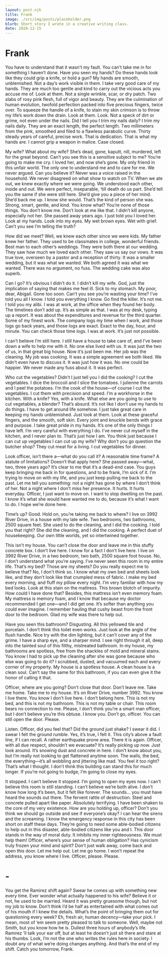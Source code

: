 ```yaml
---
layout: post.njk
title: Frank 
image: ./src/img/posts/placeholder.png
blurb: Short story I wrote in a creative writing class.
date: 2020-12-15
---
```

# Frank

You have to understand that it wasn’t my fault. You can’t take me in for something I haven’t done. Have you seen my hands? Do these hands look like they could grip a knife, or hold a gun? My hands are smooth, unblemished. Not a day’s work visible in them. I take very good care of my hands. They are much too gentle and kind to carry out the vicious acts you accuse me of. Look at them. Not a single wrinkle, scar, or dry patch. Two slabs of rosy pink flesh, full of vigor and beauty. They are the culmination of human evolution, twofold perfection packed into five precious fingers, twice over. To squeeze the handle of a knife, to stain my skin crimson is to throw my life’s work down the drain. Look at them. Look. Not a speck of dirt or grime, not even under the nails. Did I tell you I trim my nails daily? I trim my nails daily. They are an exact length, the perfect length. Two millimeters from the pink, smoothed and filed to a flawless parabolic curve. Thirty steady years of careful, precise work. That is dedication. That is what my hands are. I cannot grip a weapon in malice. Case closed.

My wife? What about my wife? She’s dead, gone, kaputt, nill, murdered, left for the great beyond. Can’t you see this is a sensitive subject to me? You’re going to make me cry. I loved her, and now she’s gone. My only friend in this unfair world. The only one to understand me and to care for me. We never argued. Can you believe it? Never was a voice raised in the household. We never disagreed on what show to watch on TV. When we ate out, we knew exactly where we were going. We understood each other, inside and out. We were perfect, inseparable, ‘till death do us part. She’d tell you the same if she were still here. She’d give you a piece of her mind. She’d back me up. I know she would. That’s the kind of person she was. Strong, smart, gentle, and kind. You know what? You’re none of those things. You don’t know me. Don’t look at me like that. I didn’t kill anyone, especially not her. She passed away years ago. I just told you I loved her. Look at my hands. Look into my eyes. My wet brown eyes. Wet with grief. Can’t you see I’m telling the truth?

How did we meet? Well, we knew each other since we were kids. My father knew her father. They used to be classmates in college, wonderful friends. Best man to each other’s weddings. They were both there at our wedding. They saw how much we loved each other. They saw us say our vows. It was true love, overseen by a pastor and a reception of thirty. It was a smaller wedding, but it was what we wanted. We both agreed it was what we wanted. There was no argument, no fuss. The wedding cake was also superb.

Can I go? It’s obvious I didn’t do it. I didn’t kill my wife. God, just the implication of saying that makes me feel ill. Sick to my stomach. My poor, dear, Abigail. Gone too soon. Can’t you see you’re wasting your time? I’ve told you all I know. I told you everything I know. Go find the killer. It’s not me. I told you my alibi. I was at work, at the office when they found her body. The timelines don’t add up. It’s as simple as that. I was at my desk, typing up a report. It was about the expenditures and revenue for the third quarter. Some of my finest work. The company logs my time when I work, and those logs go back years, and those logs are exact. Exact to the day, hour, and minute. You can check those time logs. I was at work. It’s just not possible.

I can’t believe I’m still here. I still have a house to take care of, and I’ve been down a wife to help me with it. No one else lived with us. It was just the two of us, in that great big house. Now it’s just been me. Her job was the cleaning. My job was cooking. It was a simple agreement we both liked. We didn’t even have to discuss it. It was just how it was. No one could be happier. We never made any fuss about it. It was perfect.

Who cut the vegetables? Didn’t I just tell you I did the cooking? I cut the vegetables. I dice the broccoli and I slice the tomatoes. I julienne the carrots and I peel the potatoes. I’m the cook of the house—of course I cut the vegetables. I cut them with precision and speed. I’m a workhorse in the kitchen. With a knife? Yes, with a knife. What else are you going to use to cut vegetables, a blender? That’s absurd. It’s not like I don’t use my hands to do things. I have to get around life somehow. I just take great care in keeping my hands unblemished. Just look at them. Look at these graceful fingers, and the smooth, soft skin. Every joint and knuckle bends with grace and purpose. I take great pride in my hands. It’s one of the only things I have left. I’m very careful with everything I do. I’ve never cut myself in the kitchen, and I never plan to. That’s just how I am. You think just because I can cut up vegetables I can cut up my wife? Why don’t you go question the butcher shop? They cut meat for a living. I cut vegetables for dinner.

Look officer, isn’t there a—what do you call it? A reasonable time frame? A statute of limitations? Doesn’t that apply here? She passed away—what, two, three years ago? It’s clear to me that it’s a dead-end case. You guys keep bringing me back in for questions, and to be frank, I’m sick of it. I’m trying to move on with my life, and you just keep pulling me back to the past. Let me tell you something: not a night has gone by where I don’t think of her. Not a night where I don’t miss her presence. It hurts. It hurts everyday. Officer, I just want to move on. I want to stop dwelling on the past. I know it’s what she would have wanted me to do, because it’s what I want to do. I hope we’re done here.

Time’s up? Good. Hold on, you’re taking me back to where? I live on 3992 River Drive, in a house with my late wife. Two bedrooms, two bathrooms, 2500 square feet. She used to do the cleaning, and I did the cooking. I told you that right? She did the cleaning, and I did the cooking. A perfect duet of housekeeping. Our own little worlds, yet so intertwined together.

This isn’t my house. You can’t close the door and leave me in this stuffy concrete box. I don’t live here. I know for a fact I don’t live here. I live on 3992 River Drive, in a two bedroom, two bath, 2500 square foot house. No, I don’t understand what you’re saying. I’ve never seen this room in my entire life. That’s my bed? Those are my sheets? Do you really expect me to believe that? No, I don’t think so. I know what my own bed and sheets look like, and they don’t look like that crumpled mess of fabric. I make my bed every morning, and fluff my pillow every night. I’m very familiar with how my bed looks. Look at this stain on the mattress. This brown blotch of impurity. How could I have done that? Besides, this mattress isn’t even memory foam. My mattress is memory foam, and I know that because my doctor recommended I get one—and I did get one. It’s softer than anything you could ever imagine. I remember hauling that cushy beast from the front door to the bedroom. Glad my wife was there to help out.

Have you seen this bathroom? Disgusting. All this yellowed tile and porcelain. I don’t think this toilet even works. Just look at the angle of the flush handle. Nice try with the dim lighting, but it can’t cover any of the grime. I have a sharp eye, and a sharper mind. I see right through it all, deep into the tainted soul of this filthy, mistreated bathroom. In my house, my bathrooms are spotless, free from the shackles of mold and mineral stains. You know I had to pick up the cleaning after she was gone because who else was going to do it? I scrubbed, dusted, and vacuumed each and every corner of my property. My house is a spotless house. A clean house is a clean soul. Can’t say the same for this bathroom, if you can even give it the honor of calling it that.

Officer, where are you going? Don’t close that door. Don’t leave me. Take me home. Take me to my house. It’s on River Drive, number 3992. You know I live there. You know I don’t live here. I don’t belong here. This is not my bed, and this is not my bathroom. This is not my table or chair. This room bears no connection to me. Please, I don’t think you’re a smart man officer, but I don’t believe you’re this obtuse. I know you. Don’t go, officer. You can still open the door. Please.

Listen. Officer, did you feel that? Did the ground just shake? I swear it did. I swear I felt the ground rumble. Yes, it’s true, I felt it. This city’s above a fault line, if I can recall. A rather earthquake prone area. There it is again. Officer, with all due respect, shouldn’t we evacuate? It’s really picking up now. Just look around. It’s snowing dust and concrete in here. I don’t know about you, but I’m really not looking to get flattened anytime soon. The walls, the bed, the everything—it’s all wobbling and jittering like mad. You feel it too right? That’s what I thought. I don’t think this building can stand this for much longer. If you’re not going to budge, I’m going to close my eyes.

It stopped. I can’t believe it stopped. I’m going to open my eyes now. I can’t believe this room is still standing. I can’t believe we’re both alive. I don’t know how long it’s been, but it felt like forever. The sounds… you must have heard the sounds out there. The fervent rattle of destruction. Steel and concrete pulled apart like paper. Absolutely terrifying. I have been shaken to the core of my very existence. How are you holding up, officer? Don’t you think we should go outside and see if everyone’s okay? I can hear the sirens and the screaming. I know the emergency response in this city has been short on staff these days. They’re going to need some able-bodied citizens to help out in this disaster, able-bodied citizens like you and I. This door stands in the way of moral duty. It inhibits my inner righteousness. We must help them! Officer, where’s your sense of human obligation? Has cynicism truly frozen your mind and spirit? Don’t just walk away, come back and open this door. Let me help out. Let me go home. I won’t repeat the address, you know where I live. Officer, please. Please.

# -

You get the Ramirez shift again? Swear he comes up with something new every time. Ever wonder what actually happened to his wife? Believe it or not, he used to be married. Heard it was pretty gruesome though, but not my job to know. Don’t think I’d be half as entertained with what comes out of his mouth if I knew the details. 
What’s the point of bringing them out for questioning every week? Eh, fresh air, human decency—take your pick. I mean, most of ‘em seem pretty pleased to talk to someone. Well, maybe not Smith, but you know how he is. Dullest three hours of anybody’s life. Ramirez ’ll talk your ear off, but at least he doesn’t just sit there and stare at his thumbs. Look, I’m not the one who writes the rules here in society. I doubt any of what we’re doing changes anything. And that’s the end of my shift. Catch you tomorrow, Frank.
